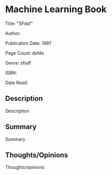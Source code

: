 # Machine Learning Book

Title: "SFdsf"  

Author:

Publication Date: 1997

Page Count: dsfds  

Genre: sfsdf

ISBN: 

Date Read:
## Description

Description

## Summary

Summary

## Thoughts/Opinions

Thoughts/opinions